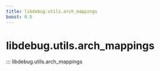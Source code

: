 ```yaml
---
title: libdebug.utils.arch_mappings
boost: 0.5
---
```

# libdebug.utils.arch_mappings
::: libdebug.utils.arch_mappings
